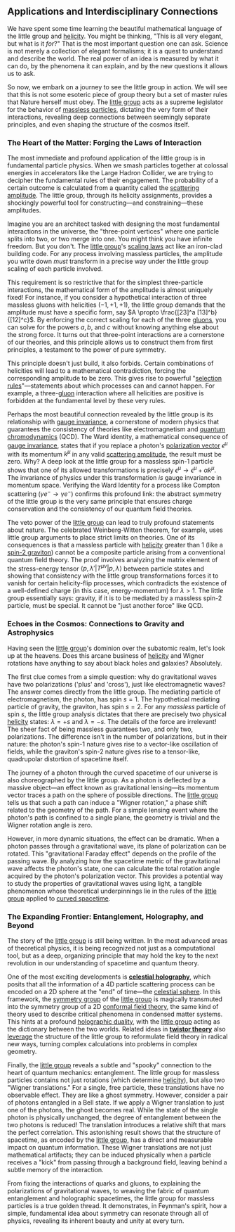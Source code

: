 ## Applications and Interdisciplinary Connections

We have spent some time learning the beautiful mathematical language of the little group and [helicity](@article_id:157139). You might be thinking, "This is all very elegant, but what is it *for*?" That is the most important question one can ask. Science is not merely a collection of elegant formalisms; it is a quest to understand and describe the world. The real power of an idea is measured by what it can do, by the phenomena it can explain, and by the new questions it allows us to ask.

So now, we embark on a journey to see the little group in action. We will see that this is not some esoteric piece of group theory but a set of master rules that Nature herself must obey. The [little group](@article_id:198269) acts as a supreme legislator for the behavior of [massless particles](@article_id:262930), dictating the very form of their interactions, revealing deep connections between seemingly separate principles, and even shaping the structure of the cosmos itself.

### The Heart of the Matter: Forging the Laws of Interaction

The most immediate and profound application of the little group is in fundamental particle physics. When we smash particles together at colossal energies in accelerators like the Large Hadron Collider, we are trying to decipher the fundamental rules of their engagement. The probability of a certain outcome is calculated from a quantity called the [scattering amplitude](@article_id:145605). The little group, through its helicity assignments, provides a shockingly powerful tool for constructing—and constraining—these amplitudes.

Imagine you are an architect tasked with designing the most fundamental interactions in the universe, the "three-point vertices" where one particle splits into two, or two merge into one. You might think you have infinite freedom. But you don't. The [little group](@article_id:198269)'s [scaling laws](@article_id:139453) act like an iron-clad building code. For any process involving massless particles, the amplitude you write down *must* transform in a precise way under the little group scaling of each particle involved.

This requirement is so restrictive that for the simplest three-particle interactions, the mathematical form of the amplitude is almost uniquely fixed! For instance, if you consider a hypothetical interaction of three massless gluons with helicities $(-1, +1, +1)$, the little group demands that the amplitude must have a specific form, say $A \propto \frac{[23]^a [13]^b}{[12]^c}$. By enforcing the correct scaling for each of the three [gluons](@article_id:151233), you can solve for the powers $a, b,$ and $c$ without knowing anything else about the strong force. It turns out that three-point interactions are a cornerstone of our theories, and this principle allows us to construct them from first principles, a testament to the power of pure symmetry.

This principle doesn't just build, it also forbids. Certain combinations of helicities will lead to a mathematical contradiction, forcing the corresponding amplitude to be zero. This gives rise to powerful "[selection rules](@article_id:140290)"—statements about which processes can and cannot happen. For example, a three-[gluon](@article_id:159014) interaction where all helicities are positive is forbidden at the fundamental level by these very rules.

Perhaps the most beautiful connection revealed by the little group is its relationship with [gauge invariance](@article_id:137363), a cornerstone of modern physics that guarantees the consistency of theories like electromagnetism and [quantum chromodynamics](@article_id:143375) (QCD). The Ward identity, a mathematical consequence of [gauge invariance](@article_id:137363), states that if you replace a photon's [polarization vector](@article_id:268895) $\epsilon^\mu$ with its momentum $k^\mu$ in any valid [scattering amplitude](@article_id:145605), the result must be zero. Why? A deep look at the little group for a massless spin-1 particle shows that one of its allowed transformations is precisely $\epsilon^\mu \to \epsilon^\mu + \alpha k^\mu$. The invariance of physics under this transformation *is* gauge invariance in momentum space. Verifying the Ward Identity for a process like Compton scattering ($\gamma e^- \to \gamma e^-$) confirms this profound link: the abstract symmetry of the little group is the very same principle that ensures charge conservation and the consistency of our quantum field theories.

The veto power of the [little group](@article_id:198269) can lead to truly profound statements about nature. The celebrated Weinberg-Witten theorem, for example, uses little group arguments to place strict limits on theories. One of its consequences is that a massless particle with [helicity](@article_id:157139) greater than 1 (like a [spin-2 graviton](@article_id:274970)) cannot be a composite particle arising from a conventional quantum field theory. The proof involves analyzing the matrix element of the stress-energy tensor $\langle p, \lambda' | T^{\mu\nu} | p, \lambda \rangle$ between particle states and showing that consistency with the little group transformations forces it to vanish for certain helicity-flip processes, which contradicts the existence of a well-defined charge (in this case, energy-momentum) for $\lambda > 1$. The little group essentially says: gravity, if it is to be mediated by a massless spin-2 particle, must be special. It cannot be "just another force" like QCD.

### Echoes in the Cosmos: Connections to Gravity and Astrophysics

Having seen the [little group](@article_id:198269)'s dominion over the subatomic realm, let's look up at the heavens. Does this arcane business of [helicity](@article_id:157139) and Wigner rotations have anything to say about black holes and galaxies? Absolutely.

The first clue comes from a simple question: why do gravitational waves have two polarizations ('plus' and 'cross'), just like electromagnetic waves? The answer comes directly from the little group. The mediating particle of electromagnetism, the photon, has spin $s=1$. The hypothetical mediating particle of gravity, the graviton, has spin $s=2$. For any *massless* particle of spin $s$, the little group analysis dictates that there are precisely two physical [helicity](@article_id:157139) states: $\lambda = +s$ and $\lambda = -s$. The details of the force are irrelevant! The sheer fact of being massless guarantees two, and only two, polarizations. The difference isn't in the number of polarizations, but in their nature: the photon's spin-1 nature gives rise to a vector-like oscillation of fields, while the graviton's spin-2 nature gives rise to a tensor-like, quadrupolar distortion of spacetime itself.

The journey of a photon through the curved spacetime of our universe is also choreographed by the little group. As a photon is deflected by a massive object—an effect known as gravitational lensing—its momentum vector traces a path on the sphere of possible directions. The [little group](@article_id:198269) tells us that such a path can induce a "Wigner rotation," a phase shift related to the geometry of the path. For a simple lensing event where the photon's path is confined to a single plane, the geometry is trivial and the Wigner rotation angle is zero.

However, in more dynamic situations, the effect can be dramatic. When a photon passes through a gravitational wave, its plane of polarization can be rotated. This "gravitational Faraday effect" depends on the profile of the passing wave. By analyzing how the spacetime metric of the gravitational wave affects the photon's state, one can calculate the total rotation angle acquired by the photon's polarization vector. This provides a potential way to study the properties of gravitational waves using light, a tangible phenomenon whose theoretical underpinnings lie in the rules of the [little group](@article_id:198269) applied to [curved spacetime](@article_id:184444).

### The Expanding Frontier: Entanglement, Holography, and Beyond

The story of the [little group](@article_id:198269) is still being written. In the most advanced areas of theoretical physics, it is being recognized not just as a computational tool, but as a deep, organizing principle that may hold the key to the next revolution in our understanding of spacetime and quantum theory.

One of the most exciting developments is **[celestial holography](@article_id:150908)**, which posits that all the information of a 4D particle scattering process can be encoded on a 2D sphere at the "end" of time—the [celestial sphere](@article_id:157774). In this framework, the [symmetry group](@article_id:138068) of the [little group](@article_id:198269) is magically transmuted into the symmetry group of a 2D [conformal field theory](@article_id:144955), the same kind of theory used to describe critical phenomena in condensed matter systems. This hints at a profound [holographic duality](@article_id:146463), with the [little group](@article_id:198269) acting as the dictionary between the two worlds. Related ideas in **[twistor theory](@article_id:158255)** also [leverage](@article_id:172073) the structure of the little group to reformulate field theory in radical new ways, turning complex calculations into problems in complex geometry.

Finally, the [little group](@article_id:198269) reveals a subtle and "spooky" connection to the heart of quantum mechanics: entanglement. The little group for massless particles contains not just rotations (which determine [helicity](@article_id:157139)), but also two "Wigner translations." For a single, free particle, these translations have no observable effect. They are like a ghost symmetry. However, consider a pair of photons entangled in a Bell state. If we apply a Wigner translation to just one of the photons, the ghost becomes real. While the state of the single photon is physically unchanged, the degree of entanglement between the two photons is reduced! The translation introduces a relative shift that mars the perfect correlation. This astonishing result shows that the structure of spacetime, as encoded by the [little group](@article_id:198269), has a direct and measurable impact on quantum information. These Wigner translations are not just mathematical artifacts; they can be induced physically when a particle receives a "kick" from passing through a background field, leaving behind a subtle memory of the interaction.

From fixing the interactions of quarks and gluons, to explaining the polarizations of gravitational waves, to weaving the fabric of quantum entanglement and holographic spacetimes, the little group for massless particles is a true golden thread. It demonstrates, in Feynman's spirit, how a simple, fundamental idea about symmetry can resonate through all of physics, revealing its inherent beauty and unity at every turn.